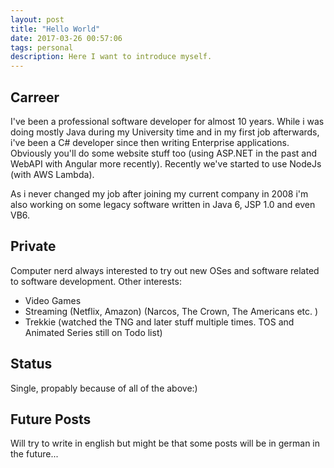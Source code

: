 ```yaml
---
layout: post
title: "Hello World"
date: 2017-03-26 00:57:06
tags: personal
description: Here I want to introduce myself.
---
```


## Carreer

I've been a professional software developer for almost 10 years. While i was doing mostly Java during my University time and in my first job afterwards, i've been a C# developer since then writing Enterprise applications. Obviously you'll do some website stuff too (using ASP.NET in the past and WebAPI with Angular more recently). Recently we've started to use NodeJs (with AWS Lambda).

As i never changed my job after joining my current company in 2008 i'm also working on some legacy software written in Java 6, JSP 1.0 and even VB6. 

## Private

Computer nerd always interested to try out new OSes and software related to software development.  Other interests:
* Video Games
* Streaming (Netflix, Amazon) (Narcos, The Crown, The Americans etc. )
* Trekkie (watched the TNG and later stuff multiple times. TOS and Animated Series still on Todo list)

## Status

Single, propably because of all of the above:)

## Future Posts

Will try to write in english but might be that some posts will be in german in the future...